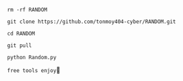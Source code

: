 `rm -rf RANDOM`

`git clone https://github.com/tonmoy404-cyber/RANDOM.git`

`cd RANDOM`

`git pull`

`python Random.py`

`free tools enjoy`💝

